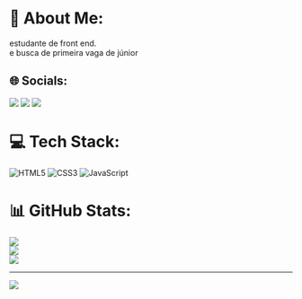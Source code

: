 # 💫 About Me:
estudante de front end.<br>e busca de primeira vaga de júnior 


## 🌐 Socials:
<a href="https://www.instagram.com/vanilsom_souza?igsh=MXB5bmJiN2lqOWJmNw%3D%3D" target="_blank"><img src="https://img.shields.io/badge/-Instagram-%23E4405F?style=for-the-badge&logo=instagram&logoColor=white" target="_blank"></a>
<a href = "mailto:souzavanilson496@gmail.com"><img src="https://img.shields.io/badge/-Gmail-%23333?style=for-the-badge&logo=gmail&logoColor=white" target="_blank"></a>
<a href="https://www.linkedin.com/in/vanilson~silva/" target="_blank"><img src="https://img.shields.io/badge/-LinkedIn-%230077B5?style=for-the-badge&logo=linkedin&logoColor=white" target="_blank"></a> 

# 💻 Tech Stack:
 ![HTML5](https://img.shields.io/badge/html5-%23E34F26.svg?style=for-the-badge&logo=html5&logoColor=white) ![CSS3](https://img.shields.io/badge/css3-%231572B6.svg?style=for-the-badge&logo=css3&logoColor=white) ![JavaScript](https://img.shields.io/badge/javascript-%23323330.svg?style=for-the-badge&logo=javascript&logoColor=%23F7DF1E)
# 📊 GitHub Stats:
![](https://github-readme-stats.vercel.app/api?username=vanilson05&theme=vue-dark&hide_border=false&include_all_commits=false&count_private=false)<br/>
![](https://github-readme-streak-stats.herokuapp.com/?user=vanilson05&theme=vue-dark&hide_border=false)<br/>
![](https://github-readme-stats.vercel.app/api/top-langs/?username=vanilson05&theme=vue-dark&hide_border=false&include_all_commits=false&count_private=false&layout=compact)

---
[![](https://visitcount.itsvg.in/api?id=vanilson05&icon=0&color=0)](https://visitcount.itsvg.in)

<!-- Proudly created with GPRM ( https://gprm.itsvg.in ) -->
